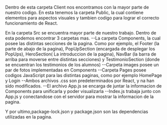 Dentro de esta carpeta Client nos encontramos con la mayor parte de nuestro codigo.
En esta tenemos la carpeta Public, la cual contiene elementos para aspectos visuales y tambien codigo para lograr el correcto funcionamiento de React.

En la carpeta Src se encuentra mayor parte de nuestro trabajo. Dentro de esta podemos encontrar 3 carpetas mas.
  --La carpeta Components, la cual posee las distintas secciones de la pagina. Como por ejemplo, el Footer (la parte de abajo de la pagina), PopUpSection (encargada de desplegar los PopUps), HeroSection( La introduccion de la pagina), NavBar (la barra de arriba para moverse entre distintas secciones) y TestimonioSection (donde se encuentran los testimonios de los alumnos)
  --Carpeta images posee un par de fotos implementadas en Components
  --Carpeta Pages posee codigos JavaScript para las distintas paginas, como por ejemplo HomePage y Login
  --Ambos archivos .css son predeterminados por React, y na han sido modificados.
  --El archivo App.js se encarga de juntar la informacion de Components para unificarla y poder visualizarla
  --Index.js trabaja junto con App.js y conectandose con el servidor para mostrar la informacion de la pagina.

Y por ultimo,package-lock.json y package.json son las dependencias utilizadas en la pagina.
